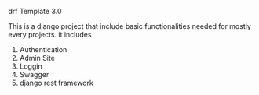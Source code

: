 
drf Template  3.0 

This is a django project that include basic functionalities needed for mostly every projects.
it includes 
  1) Authentication
  2) Admin Site
  3) Loggin
  4) Swagger
  6) django rest framework

